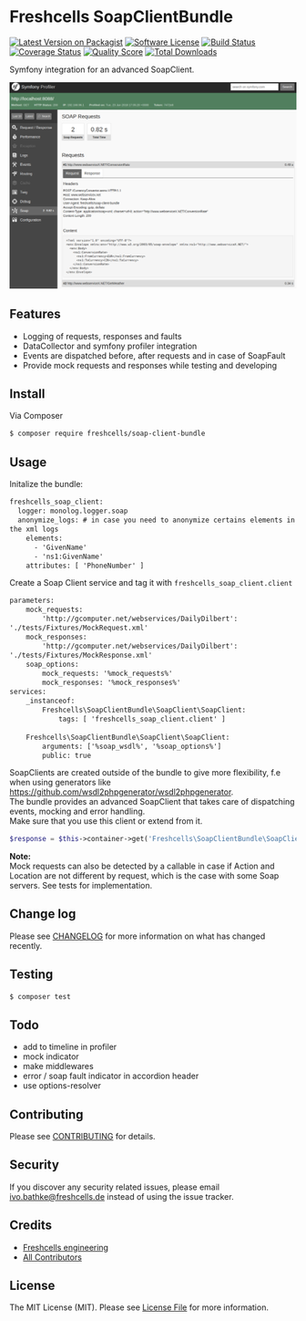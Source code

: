 # Freshcells SoapClientBundle

[![Latest Version on Packagist][ico-version]][link-packagist]
[![Software License][ico-license]](LICENSE.md)
[![Build Status][ico-travis]][link-travis]
[![Coverage Status][ico-scrutinizer]][link-scrutinizer]
[![Quality Score][ico-code-quality]][link-code-quality]
[![Total Downloads][ico-downloads]][link-downloads]

Symfony integration for an advanced SoapClient.

![Profiler](/freshcells_soap_client_bundle_profiler.png?raw=true "Profiler Soap Client Bundle")

## Features
- Logging of requests, responses and faults
- DataCollector and symfony profiler integration
- Events are dispatched before, after requests and in case of SoapFault
- Provide mock requests and responses while testing and developing

## Install

Via Composer

``` bash
$ composer require freshcells/soap-client-bundle
```

## Usage

Initalize the bundle:

    freshcells_soap_client:
      logger: monolog.logger.soap
      anonymize_logs: # in case you need to anonymize certains elements in the xml logs
        elements:
          - 'GivenName'
          - 'ns1:GivenName'
        attributes: [ 'PhoneNumber' ]

Create a Soap Client service and tag it with `freshcells_soap_client.client` 

    parameters:
        mock_requests:
            'http://gcomputer.net/webservices/DailyDilbert': './tests/Fixtures/MockRequest.xml'
        mock_responses:
            'http://gcomputer.net/webservices/DailyDilbert': './tests/Fixtures/MockResponse.xml'
        soap_options:
            mock_requests: '%mock_requests%'
            mock_responses: '%mock_responses%'
    services:
        _instanceof:
            Freshcells\SoapClientBundle\SoapClient\SoapClient:
                tags: [ 'freshcells_soap_client.client' ]

        Freshcells\SoapClientBundle\SoapClient\SoapClient:
            arguments: ['%soap_wsdl%', '%soap_options%']
            public: true


SoapClients are created outside of the bundle to give more flexibility, f.e when using generators like https://github.com/wsdl2phpgenerator/wsdl2phpgenerator.  
The bundle provides an advanced SoapClient that takes care of dispatching events, mocking and error handling.  
Make sure that you use this client or extend from it.


``` php
$response = $this->container->get('Freshcells\SoapClientBundle\SoapClient\SoapClient')->DailyDilbert();
```

**Note:**  
Mock requests can also be detected by a callable in case if Action and Location are not different by request, which is the case with some Soap servers.
See tests for implementation.


## Change log

Please see [CHANGELOG](CHANGELOG.md) for more information on what has changed recently.

## Testing

``` bash
$ composer test
```

## Todo
- add to timeline in profiler
- mock indicator
- make middlewares
- error / soap fault indicator in accordion header
- use options-resolver

## Contributing

Please see [CONTRIBUTING](CONTRIBUTING.md) for details.

## Security

If you discover any security related issues, please email ivo.bathke@freshcells.de instead of using the issue tracker.

## Credits

- [Freshcells engineering][link-author]
- [All Contributors][link-contributors]

## License

The MIT License (MIT). Please see [License File](LICENSE.md) for more information.

[ico-version]: https://img.shields.io/packagist/v/freshcells/soap-client-bundle.svg?style=flat-square
[ico-license]: https://img.shields.io/badge/license-MIT-brightgreen.svg?style=flat-square
[ico-travis]: https://img.shields.io/travis/freshcells/soap-client-bundle/master.svg?style=flat-square
[ico-scrutinizer]: https://img.shields.io/scrutinizer/coverage/g/freshcells/soap-client-bundle.svg?style=flat-square
[ico-code-quality]: https://img.shields.io/scrutinizer/g/freshcells/soap-client-bundle.svg?style=flat-square
[ico-downloads]: https://img.shields.io/packagist/dt/freshcells/soap-client-bundle.svg?style=flat-square

[link-packagist]: https://packagist.org/packages/freshcells/soap-client-bundle
[link-travis]: https://travis-ci.org/freshcells/soap-client-bundle
[link-scrutinizer]: https://scrutinizer-ci.com/g/freshcells/soap-client-bundle/code-structure
[link-code-quality]: https://scrutinizer-ci.com/g/freshcells/soap-client-bundle
[link-downloads]: https://packagist.org/packages/freshcells/soap-client-bundle
[link-author]: https://github.com/freshcells
[link-contributors]: ../../contributors
